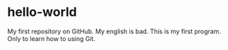 hello-world
===========

My first repository on GitHub.
My english is bad. This is my first program. Only to learn how to using Git.
